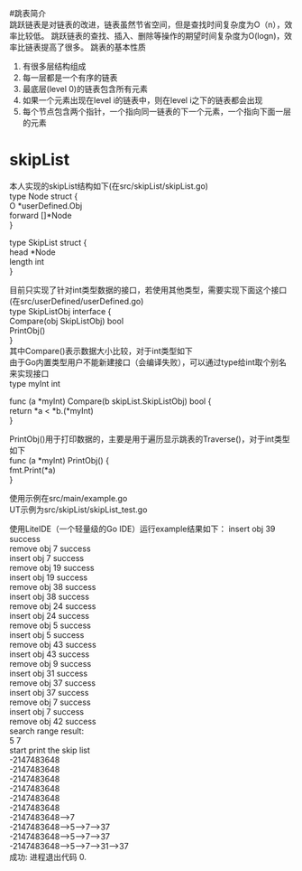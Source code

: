 #跳表简介  
跳跃链表是对链表的改进，链表虽然节省空间，但是查找时间复杂度为O（n），效率比较低。
跳跃链表的查找、插入、删除等操作的期望时间复杂度为O(logn)，效率比链表提高了很多。
跳表的基本性质
1. 有很多层结构组成
2. 每一层都是一个有序的链表
3. 最底层(level 0)的链表包含所有元素
4. 如果一个元素出现在level i的链表中，则在level i之下的链表都会出现
5. 每个节点包含两个指针，一个指向同一链表的下一个元素，一个指向下面一层的元素

# skipList
本人实现的skipList结构如下(在src/skipList/skipList.go)  
type Node struct {  
	O       *userDefined.Obj  
	forward []*Node  
}  

type SkipList struct {  
	head   *Node  
	length int  
}  

目前只实现了针对int类型数据的接口，若使用其他类型，需要实现下面这个接口(在src/userDefined/userDefined.go)  
type SkipListObj interface {  
	Compare(obj SkipListObj) bool  
	PrintObj()  
}  
其中Compare()表示数据大小比较，对于int类型如下   
由于Go内置类型用户不能新建接口（会编译失败），可以通过type给int取个别名来实现接口  
type myInt int  

func (a *myInt) Compare(b skipList.SkipListObj) bool {  
	return *a < *b.(*myInt)  
}  

PrintObj()用于打印数据的，主要是用于遍历显示跳表的Traverse()，对于int类型如下  
func (a *myInt) PrintObj() {  
	fmt.Print(*a)  
} 

使用示例在src/main/example.go  
UT示例为src/skipList/skipList_test.go  

使用LiteIDE（一个轻量级的Go IDE）运行example结果如下：
insert obj  39  success  
remove obj 7 success  
insert obj  7  success  
remove obj 19 success  
insert obj  19  success  
remove obj 38 success  
insert obj  38  success  
remove obj 24 success  
insert obj  24  success  
remove obj 5 success  
insert obj  5  success  
remove obj 43 success  
insert obj  43  success  
remove obj 9 success  
insert obj  31  success  
remove obj 37 success  
insert obj  37  success  
remove obj 7 success  
insert obj  7  success  
remove obj 42 success  
search range result:  
5 7   
start print the skip list  
-2147483648  
-2147483648  
-2147483648  
-2147483648  
-2147483648  
-2147483648  
-2147483648-->7  
-2147483648-->5-->7-->37  
-2147483648-->5-->7-->37  
-2147483648-->5-->7-->31-->37  
成功: 进程退出代码 0.  
